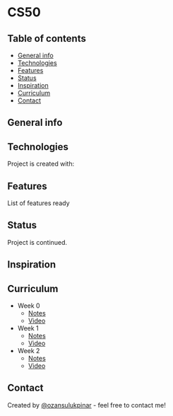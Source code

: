 # CS50

## Table of contents
* [General info](#general-info)
* [Technologies](#technologies)
* [Features](#features)
* [Status](#status)
* [Inspiration](#inspiration)
* [Curriculum](#curriculum)
* [Contact](#contact)

## General info
	
## Technologies
Project is created with:

## Features
List of features ready

## Status
Project is continued.

## Inspiration

## Curriculum
* Week 0
   * [Notes](https://gist.github.com/ozansulukpinar/2e991980900d770b036c0db77e99e0e6#file-week0-md)
   * [Video](https://www.youtube.com/watch?v=YoXxevp1WRQ)
* Week 1
   * [Notes](https://gist.github.com/ozansulukpinar/2e991980900d770b036c0db77e99e0e6#file-week1-md)
   * [Video](https://www.youtube.com/watch?v=zYierUhIFNQ)
* Week 2
   * [Notes](https://gist.github.com/ozansulukpinar/2e991980900d770b036c0db77e99e0e6#file-week2-md)
   * [Video](https://www.youtube.com/watch?v=tI_tIZFyKBw)

## Contact
Created by [@ozansulukpinar](https://github.com/ozansulukpinar) - feel free to contact me!
